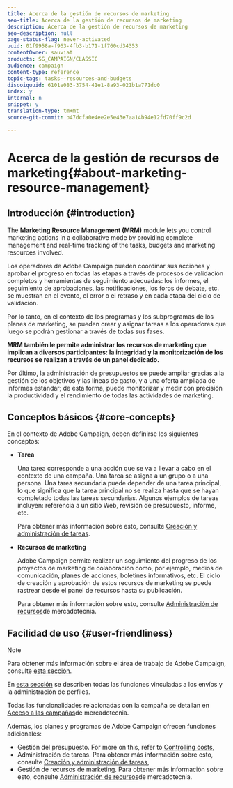 ```yaml
---
title: Acerca de la gestión de recursos de marketing
seo-title: Acerca de la gestión de recursos de marketing
description: Acerca de la gestión de recursos de marketing
seo-description: null
page-status-flag: never-activated
uuid: 01f9958a-f963-4fb3-b171-1f760cd34353
contentOwner: sauviat
products: SG_CAMPAIGN/CLASSIC
audience: campaign
content-type: reference
topic-tags: tasks--resources-and-budgets
discoiquuid: 6101e083-3754-41e1-8a93-021b1a771dc0
index: y
internal: n
snippet: y
translation-type: tm+mt
source-git-commit: b47dcfa0e4ee2e5e43e7aa14b94e12fd70ff9c2d

---
```



# Acerca de la gestión de recursos de marketing{#about-marketing-resource-management}

## Introducción {#introduction}

The **Marketing Resource Management (MRM)** module lets you control marketing actions in a collaborative mode by providing complete management and real-time tracking of the tasks, budgets and marketing resources involved.

Los operadores de Adobe Campaign pueden coordinar sus acciones y aprobar el progreso en todas las etapas a través de procesos de validación completos y herramientas de seguimiento adecuadas: los informes, el seguimiento de aprobaciones, las notificaciones, los foros de debate, etc. se muestran en el evento, el error o el retraso y en cada etapa del ciclo de validación.

Por lo tanto, en el contexto de los programas y los subprogramas de los planes de marketing, se pueden crear y asignar tareas a los operadores que luego se podrán gestionar a través de todas sus fases.

**MRM también le permite administrar los recursos de marketing que implican a diversos participantes: la integridad y la monitorización de los recursos se realizan a través de un panel dedicado.**

Por último, la administración de presupuestos se puede ampliar gracias a la gestión de los objetivos y las líneas de gasto, y a una oferta ampliada de informes estándar; de esta forma, puede monitorizar y medir con precisión la productividad y el rendimiento de todas las actividades de marketing.

## Conceptos básicos {#core-concepts}

En el contexto de Adobe Campaign, deben definirse los siguientes conceptos:

* **Tarea**

   Una tarea corresponde a una acción que se va a llevar a cabo en el contexto de una campaña. Una tarea se asigna a un grupo o a una persona. Una tarea secundaria puede depender de una tarea principal, lo que significa que la tarea principal no se realiza hasta que se hayan completado todas las tareas secundarias. Algunos ejemplos de tareas incluyen: referencia a un sitio Web, revisión de presupuesto, informe, etc.

   Para obtener más información sobre esto, consulte [Creación y administración de tareas](../../campaign/using/creating-and-managing-tasks.md).

* **Recursos de marketing**

   Adobe Campaign permite realizar un seguimiento del progreso de los proyectos de marketing de colaboración como, por ejemplo, medios de comunicación, planes de acciones, boletines informativos, etc. El ciclo de creación y aprobación de estos recursos de marketing se puede rastrear desde el panel de recursos hasta su publicación.

   Para obtener más información sobre esto, consulte [Administración de recursos](../../campaign/using/managing-marketing-resources.md)de mercadotecnia.

## Facilidad de uso {#user-friendliness}

>[!NOTE]
>
>Para obtener más información sobre el área de trabajo de Adobe Campaign, consulte [esta sección](../../platform/using/adobe-campaign-workspace.md).
>  
>En [esta sección](../../delivery/using/communication-channels.md) se describen todas las funciones vinculadas a los envíos y la administración de perfiles.
>
>Todas las funcionalidades relacionadas con la campaña se detallan en [Acceso a las campañas](../../campaign/using/accessing-marketing-campaigns.md)de mercadotecnia.

Además, los planes y programas de Adobe Campaign ofrecen funciones adicionales:

* Gestión del presupuesto. For more on this, refer to [Controlling costs](../../campaign/using/controlling-costs.md),
* Administración de tareas. Para obtener más información sobre esto, consulte [Creación y administración de tareas](../../campaign/using/creating-and-managing-tasks.md),
* Gestión de recursos de marketing. Para obtener más información sobre esto, consulte [Administración de recursos](../../campaign/using/managing-marketing-resources.md)de mercadotecnia.

